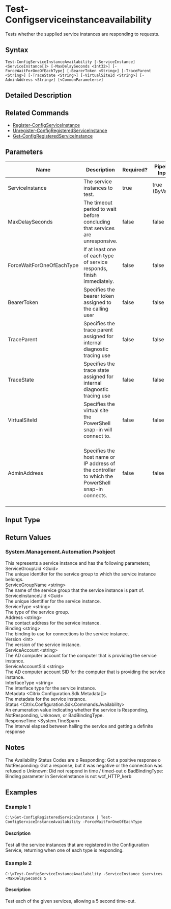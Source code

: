 ﻿
# Test-Configserviceinstanceavailability
Tests whether the supplied service instances are responding to requests.
## Syntax

```
Test-ConfigServiceInstanceAvailability [-ServiceInstance] <ServiceInstance[]> [-MaxDelaySeconds <Int32>] [-ForceWaitForOneOfEachType] [-BearerToken <String>] [-TraceParent <String>] [-TraceState <String>] [-VirtualSiteId <String>] [-AdminAddress <String>] [<CommonParameters>]
```

## Detailed Description



## Related Commands

* [Register-ConfigServiceInstance](../Register-ConfigServiceInstance/)
* [Unregister-ConfigRegisteredServiceInstance](../Unregister-ConfigRegisteredServiceInstance/)
* [Get-ConfigRegisteredServiceInstance](../Get-ConfigRegisteredServiceInstance/)
## Parameters
| Name   | Description | Required? | Pipeline Input | Default Value |
| --- | --- | --- | --- | --- |
| ServiceInstance | The service instances to test. | true | true (ByValue) |  |
| MaxDelaySeconds | The timeout period to wait before concluding that services are unresponsive. | false | false | Infinite |
| ForceWaitForOneOfEachType | If at least one of each type of service responds, finish immediately. | false | false |  |
| BearerToken | Specifies the bearer token assigned to the calling user | false | false |  |
| TraceParent | Specifies the trace parent assigned for internal diagnostic tracing use | false | false |  |
| TraceState | Specifies the trace state assigned for internal diagnostic tracing use | false | false |  |
| VirtualSiteId | Specifies the virtual site the PowerShell snap-in will connect to. | false | false |  |
| AdminAddress | Specifies the host name or IP address of the controller to which the PowerShell snap-in connects. | false | false | 'LocalHost'.  Once a value is specified by any command, this value becomes the new default. |

## Input Type

### 

## Return Values

### System.Management.Automation.Psobject
This represents a service instance and has the following parameters;  
    ServiceGroupUid &lt;Guid&gt;  
        The unique identifer for the service group to which the service instance belongs.  
    ServiceGroupName &lt;string&gt;  
        The name of the service group that the service instance is part of.  
    ServiceInstanceUid &lt;Guid&gt;  
        The unique identifier for the service instance.  
    ServiceType &lt;string&gt;  
        The type of the service group.  
    Address &lt;string&gt;  
        The contact address for the service instance.  
    Binding &lt;string&gt;  
        The binding to use for connections to the service instance.  
    Version &lt;int&gt;  
        The version of the service instance.  
    ServiceAccount &lt;string&gt;  
        The AD computer account for the computer that is providing the service instance.  
    ServiceAccountSid &lt;string&gt;  
        The AD computer account SID for the computer that is providing the service instance.  
    InterfaceType &lt;string&gt;  
        The interface type for the service instance.  
    Metadata &lt;Citrix.Configuration.Sdk.Metadata\[\]&gt;  
        The metadata for the service instance.  
    Status &lt;Citrix.Configuration.Sdk.Commands.Availability&gt;  
        An enumeration value indicating whether the service is Responding, NotResponding, Unknown, or BadBindingType.  
    ResponseTime &lt;System.TineSpan&gt;  
        The interval elapsed between hailing the service and getting a definite response
## Notes
The Availability Status Codes are o Responding: Got a positive response o NotResponding: Got a response, but it was negative or the connection was refused o Unknown: Did not respond in time / timed-out o BadBindingType: Binding parameter in ServiceInstance is not wcf\_HTTP\_kerb
## Examples

### Example 1

```
C:\>Get-ConfigRegisteredServiceInstance | Test-ConfigServiceInstanceAvailability -ForceWaitForOneOfEachType
```

#### Description
Test all the service instances that are registered in the Configuration Service, returning when one of each type is responding.
### Example 2

```
C:\>Test-ConfigServiceInstanceAvailability -ServiceInstance $services -MaxDelaySeconds 5
```

#### Description
Test each of the given services, allowing a 5 second time-out.
